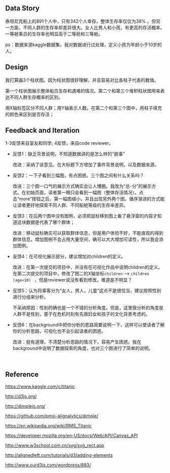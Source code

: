 ## Data Story

泰坦尼克船上的891个人中，只有342个人幸存，整体生存率仅仅为38% 。但另一方面，不同人群的生存率却差异很大。女人比男人和小孩，有更高的存活概率。一等舱乘员的生存率也明显高于二等舱和三等舱。

ps：数据来源kaggle数据集。我对数据进行过处理，定义小孩为年龄小于10岁的人。



## Design

我打算画3个柱状图。因为柱状图很好理解，并且容易对比各柱子代表的数值。

第一个柱状图展示整体船员生存和遇难的情况。第二个和第三个堆积柱状图用来表达不同人群生存概率的区别。

用X轴标签区分不同人群；用Y轴表示人数。在第二个和第三个图中，用柱子填充的颜色来区别是否存活；



## Feedback and Iteration

1-3反馈来自室友和同学; 4反馈，来自code reviewer。

* 反馈1：缺乏背景说明，不知道数据讲的是怎么样的“故事”

  改进：采纳了该意见。在大标题下方增加了事件背景说明，以及数据来源。

* 反馈2：一下子看到三幅图，有点困惑。三个图之间有什么关系吗？

  改进：三个图一口气的展示方式确实会让人懵圈。我改为“总-分”的展示方式。在初始页面，读者第一眼只会看到一幅图（整体存活情况）。点击“more”按钮之后，第一幅图缩小，并且出现另外两个图。循序渐进的方式能让读者更好地探索不同人群、不同船舱等级的生存率差异。

* 反馈3：在后两个图中没有图例，必须把鼠标移到图上看了悬浮窗的内容才知道这块数据是代表了哪个群体；

  改进：移动鼠标确实可以获取群体信息，但是用户体验不好，不能直观的得到群体信息。增加图例不会占用大量空间，确可以大大增加可读性，所以我会添加图例。

*  反馈4：在可视化展示部分，建议增加对children的定义。

   改进：在第一次提交的项目中，并没有在可视化作品中说明children的定义。在第二次提交的项目中，修改了图二的X轴坐标`children` —> `children (age<10) ` ，但是reviewer说没有看到修改。难道是不明显？

*  反馈5：认为将乘客分为“女人，男人，儿童”这点不是很恰当，建议按照性别进行分组来分析。

   不采纳原因：性别的确也是一个不错的分析角度。但是，这里我分析的角度是人群不是性别，基于在危机时刻有先救妇女和孩子的文化背景考虑的。

* 反馈6：在background中把你分析的思路简要说明一下，这样可以使读者了解你的分析思路，可视化也不会引起读者的困惑。

  改进：挺有道理，不清楚分析思路的情况下，容易产生困惑。我在background中说明了数据探索的角度，也对三个图进行了简单的说明。

  ​



## Reference

https://www.kaggle.com/c/titanic

http://d3js.org/

http://dimplejs.org/

https://github.com/pmsi-alignalytics/dimple/

https://en.wikipedia.org/wiki/RMS_Titanic

https://developer.mozilla.org/en-US/docs/Web/API/Canvas_API

http://www.w3school.com.cn/svg/svg_rect.asp

http://alignedleft.com/tutorials/d3/adding-elements

http://www.ourd3js.com/wordpress/883/